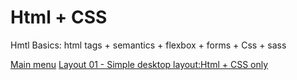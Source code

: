 # Html + CSS

Hmtl Basics: html tags + semantics + flexbox + forms + Css + sass

[Main menu](https://mripz.github.io/web-layout/)
[Layout 01 - Simple desktop layout:Html + CSS only](https://github.com/mripz/web-layout/layout01)
